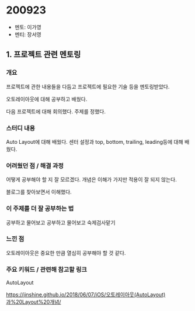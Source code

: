 # 200923

- 멘토: 이가영
- 멘티: 장서영

## 1. 프로젝트 관련 멘토링

### 개요

프로젝트에 관한 내용들을 다듬고 프로젝트에 필요한 기술 등을 멘토링받았다.

오토레이아웃에 대해 공부하고 배웠다. 

다음 프로젝트에 대해 회의했다. 주제를 정했다.

### 스터디 내용

Auto Layout에 대해 배웠다. 센터 설정과 top, bottom, trailing, leading등에 대해 배웠다.

### 어려웠던 점 / 해결 과정

어떻게 공부해야 할 지 잘 모르겠다. 개념은 이해가 가지만 적용이 잘 되지 않는다.

블로그를 찾아보면서 이해했다.

### 이 주제를 더 잘 공부하는 법

공부하고 물어보고 공부하고 물어보고 숙제검사맡기

### 느낀 점

오토레이아웃은 중요한 만큼 열심히 공부해야 할 것 같다.

### 주요 키워드 / 관련해 참고할 링크

AutoLayout

https://jinshine.github.io/2018/06/07/iOS/오토레이아웃(AutoLayout)과%20Layout%20개념/